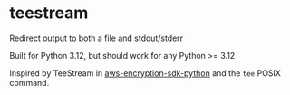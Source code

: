 # teestream
Redirect output to both a file and stdout/stderr

Built for Python 3.12, but should work for any Python >= 3.12

Inspired by TeeStream in [aws-encryption-sdk-python](https://github.com/aws/aws-encryption-sdk-python/blob/899af22c25fdd5d896817e40514b5ea0e1537e90/src/aws_encryption_sdk/internal/utils/streams.py#L4) and the `tee` POSIX command.
